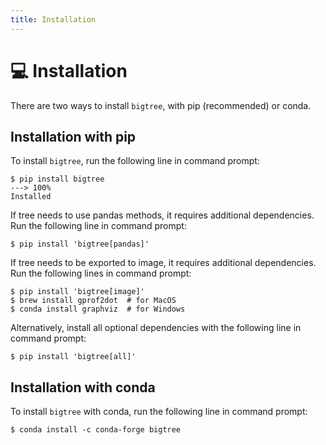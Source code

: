 ```yaml
---
title: Installation
---
```


# 💻 Installation

There are two ways to install `bigtree`, with pip (recommended) or conda.

## Installation with pip

To install `bigtree`, run the following line in command prompt:

<!-- termynal -->
```console
$ pip install bigtree
---> 100%
Installed
```

If tree needs to use pandas methods, it requires additional dependencies.
Run the following line in command prompt:

<!-- termynal -->
```console
$ pip install 'bigtree[pandas]'
```

If tree needs to be exported to image, it requires additional dependencies.
Run the following lines in command prompt:

<!-- termynal -->
```console
$ pip install 'bigtree[image]'
$ brew install gprof2dot  # for MacOS
$ conda install graphviz  # for Windows
```

Alternatively, install all optional dependencies with the following line in command prompt:

<!-- termynal -->
```console
$ pip install 'bigtree[all]'
```

## Installation with conda

To install `bigtree` with conda, run the following line in command prompt:

<!-- termynal -->
```console
$ conda install -c conda-forge bigtree
```
